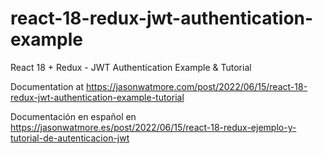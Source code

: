 # react-18-redux-jwt-authentication-example

React 18 + Redux - JWT Authentication Example & Tutorial

Documentation at https://jasonwatmore.com/post/2022/06/15/react-18-redux-jwt-authentication-example-tutorial

Documentación en español en https://jasonwatmore.es/post/2022/06/15/react-18-redux-ejemplo-y-tutorial-de-autenticacion-jwt
